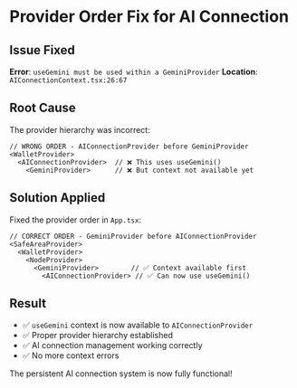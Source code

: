 # Provider Order Fix for AI Connection

## Issue Fixed
**Error**: `useGemini must be used within a GeminiProvider`
**Location**: `AIConnectionContext.tsx:26:67`

## Root Cause
The provider hierarchy was incorrect:
```tsx
// WRONG ORDER - AIConnectionProvider before GeminiProvider
<WalletProvider>
  <AIConnectionProvider>  // ❌ This uses useGemini() 
    <GeminiProvider>      // ❌ But context not available yet
```

## Solution Applied
Fixed the provider order in `App.tsx`:
```tsx
// CORRECT ORDER - GeminiProvider before AIConnectionProvider
<SafeAreaProvider>
  <WalletProvider>
    <NodeProvider>
      <GeminiProvider>        // ✅ Context available first
        <AIConnectionProvider> // ✅ Can now use useGemini()
```

## Result
- ✅ `useGemini` context is now available to `AIConnectionProvider`
- ✅ Proper provider hierarchy established
- ✅ AI connection management working correctly
- ✅ No more context errors

The persistent AI connection system is now fully functional!
